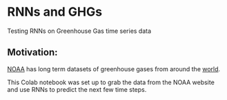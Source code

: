 # RNNs and GHGs
Testing RNNs on Greenhouse Gas time series data

## Motivation:

[NOAA](https://www.esrl.noaa.gov/gmd/ccgg/) has long term datasets of greenhouse gases from around the [world](https://www.esrl.noaa.gov/gmd/dv/data/).

This Colab notebook was set up to grab the data from the NOAA website and use RNNs to predict the next few time steps.
